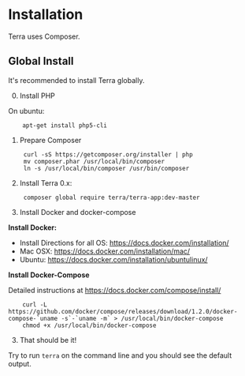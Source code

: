 Installation
============

Terra uses Composer.

Global Install
--------------

It's recommended to install Terra globally.

0. Install PHP

  On ubuntu:
  
        apt-get install php5-cli

1. Prepare Composer

        curl -sS https://getcomposer.org/installer | php
        mv composer.phar /usr/local/bin/composer
        ln -s /usr/local/bin/composer /usr/bin/composer

2. Install Terra 0.x:

        composer global require terra/terra-app:dev-master

3. Install Docker and docker-compose

  **Install Docker:**
   
  - Install Directions for all OS: https://docs.docker.com/installation/
  - Mac OSX: https://docs.docker.com/installation/mac/
  - Ubuntu: https://docs.docker.com/installation/ubuntulinux/

  **Install Docker-Compose**
  
  Detailed instructions at https://docs.docker.com/compose/install/
  
        curl -L https://github.com/docker/compose/releases/download/1.2.0/docker-compose-`uname -s`-`uname -m` > /usr/local/bin/docker-compose
        chmod +x /usr/local/bin/docker-compose

3. That should be it!

  Try to run `terra` on the command line and you should see the default output.
